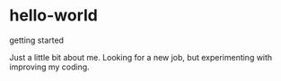 # hello-world
getting started

Just a little bit about me. Looking for a new job, but experimenting with improving my coding.
